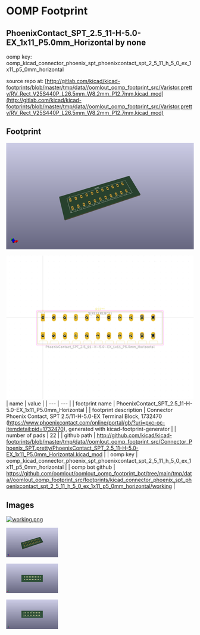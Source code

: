 # OOMP Footprint  
## PhoenixContact_SPT_2.5_11-H-5.0-EX_1x11_P5.0mm_Horizontal  by none  
  
oomp key: oomp_kicad_connector_phoenix_spt_phoenixcontact_spt_2_5_11_h_5_0_ex_1x11_p5_0mm_horizontal  
  
source repo at: [http://gitlab.com/kicad/kicad-footprints/blob/master/tmp/data//oomlout_oomp_footprint_src/Varistor.pretty/RV_Rect_V25S440P_L26.5mm_W8.2mm_P12.7mm.kicad_mod](http://gitlab.com/kicad/kicad-footprints/blob/master/tmp/data//oomlout_oomp_footprint_src/Varistor.pretty/RV_Rect_V25S440P_L26.5mm_W8.2mm_P12.7mm.kicad_mod)  
## Footprint  
  
[![working_kicad_pcb_3d.png](working_kicad_pcb_3d_600.png)](working_kicad_pcb_3d.png)  
  
[![working.png](working_600.png)](working.png)  
| name | value | 
| --- | --- | 
| footprint name | PhoenixContact_SPT_2.5_11-H-5.0-EX_1x11_P5.0mm_Horizontal | 
| footprint description | Connector Phoenix Contact, SPT 2.5/11-H-5.0-EX Terminal Block, 1732470 (https://www.phoenixcontact.com/online/portal/gb/?uri=pxc-oc-itemdetail:pid=1732470), generated with kicad-footprint-generator | 
| number of pads | 22 | 
| github path | http://github.com/kicad/kicad-footprints/blob/master/tmp/data//oomlout_oomp_footprint_src/Connector_Phoenix_SPT.pretty/PhoenixContact_SPT_2.5_11-H-5.0-EX_1x11_P5.0mm_Horizontal.kicad_mod | 
| oomp key | oomp_kicad_connector_phoenix_spt_phoenixcontact_spt_2_5_11_h_5_0_ex_1x11_p5_0mm_horizontal | 
| oomp bot github | https://github.com/oomlout/oomlout_oomp_footprint_bot/tree/main/tmp/data//oomlout_oomp_footprint_src/footprints/kicad_connector_phoenix_spt_phoenixcontact_spt_2_5_11_h_5_0_ex_1x11_p5_0mm_horizontal/working | 
## Images  
  
[![working.png](working_140.png)](working.png)  
  
[![working_kicad_pcb_3d.png](working_kicad_pcb_3d_140.png)](working_kicad_pcb_3d.png)  
  
[![working_kicad_pcb_3d_back.png](working_kicad_pcb_3d_back_140.png)](working_kicad_pcb_3d_back.png)  
  
[![working_kicad_pcb_3d_front.png](working_kicad_pcb_3d_front_140.png)](working_kicad_pcb_3d_front.png)  
